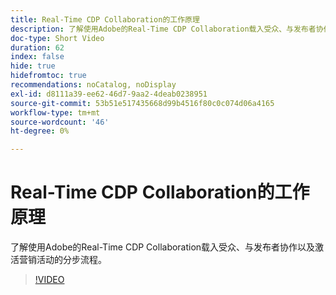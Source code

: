 ```yaml
---
title: Real-Time CDP Collaboration的工作原理
description: 了解使用Adobe的Real-Time CDP Collaboration载入受众、与发布者协作以及激活营销活动的分步流程。
doc-type: Short Video
duration: 62
index: false
hide: true
hidefromtoc: true
recommendations: noCatalog, noDisplay
exl-id: d8111a39-ee62-46d7-9aa2-4deab0238951
source-git-commit: 53b51e517435668d99b4516f80c0c074d06a4165
workflow-type: tm+mt
source-wordcount: '46'
ht-degree: 0%

---
```


# Real-Time CDP Collaboration的工作原理

了解使用Adobe的Real-Time CDP Collaboration载入受众、与发布者协作以及激活营销活动的分步流程。

<!-- 62_OS511_3442426_61_how-realtime-cdp-collaboration-works -->
>[!VIDEO](https://video.tv.adobe.com/v/3458278/?learn=on&enablevpops=true)
